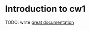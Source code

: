# Introduction to cw1

TODO: write [great documentation](http://jacobian.org/writing/what-to-write/)
